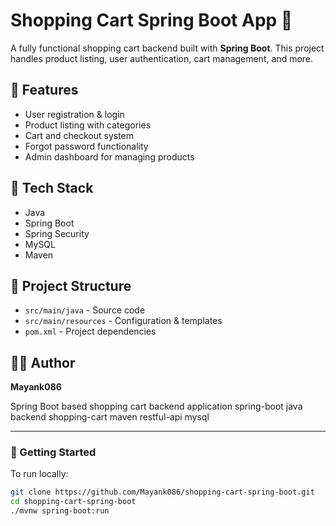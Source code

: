 # Shopping Cart Spring Boot App 🛒

A fully functional shopping cart backend built with **Spring Boot**. This project handles product listing, user authentication, cart management, and more.

## 🔧 Features
- User registration & login
- Product listing with categories
- Cart and checkout system
- Forgot password functionality
- Admin dashboard for managing products

## 🚀 Tech Stack
- Java
- Spring Boot
- Spring Security
- MySQL
- Maven

## 📂 Project Structure
- `src/main/java` - Source code
- `src/main/resources` - Configuration & templates
- `pom.xml` - Project dependencies

## 🧑‍💻 Author
**Mayank086**

Spring Boot based shopping cart backend application
spring-boot
java
backend
shopping-cart
maven
restful-api
mysql

---

### 🚀 Getting Started
To run locally:
```bash
git clone https://github.com/Mayank086/shopping-cart-spring-boot.git
cd shopping-cart-spring-boot
./mvnw spring-boot:run
